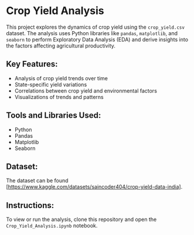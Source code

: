 # Crop Yield Analysis

This project explores the dynamics of crop yield using the `crop_yield.csv` dataset. The analysis uses Python libraries like `pandas`, `matplotlib`, and `seaborn` to perform Exploratory Data Analysis (EDA) and derive insights into the factors affecting agricultural productivity.

## Key Features:
- Analysis of crop yield trends over time
- State-specific yield variations
- Correlations between crop yield and environmental factors
- Visualizations of trends and patterns

## Tools and Libraries Used:
- Python
- Pandas
- Matplotlib
- Seaborn

## Dataset:
The dataset can be found [https://www.kaggle.com/datasets/saincoder404/crop-yield-data-india].

## Instructions:
To view or run the analysis, clone this repository and open the `Crop_Yield_Analysis.ipynb` notebook.
